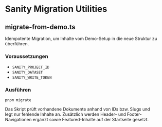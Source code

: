 # Sanity Migration Utilities

## migrate-from-demo.ts

Idempotente Migration, um Inhalte vom Demo-Setup in die neue Struktur zu überführen.

### Voraussetzungen

- `SANITY_PROJECT_ID`
- `SANITY_DATASET`
- `SANITY_WRITE_TOKEN`

### Ausführen

```bash
pnpm migrate
```

Das Skript prüft vorhandene Dokumente anhand von IDs bzw. Slugs und legt nur fehlende Inhalte an. Zusätzlich werden Header- und Footer-Navigationen ergänzt sowie Featured-Inhalte auf der Startseite gesetzt.
